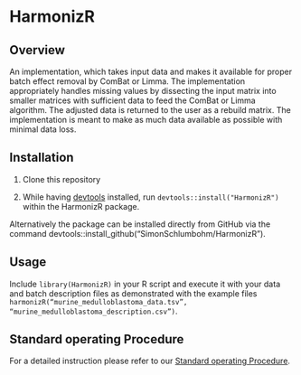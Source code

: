 # HarmonizR
## Overview
An implementation, which takes input data and makes it available for proper batch effect removal by ComBat or Limma. 
The implementation appropriately handles missing values by dissecting the input matrix into smaller matrices with sufficient data to feed the ComBat or Limma algorithm. 
The adjusted data is returned to the user as a rebuild matrix. 
The implementation is meant to make as much data available as possible with minimal data loss.

## Installation
1. Clone this repository

2. While having [devtools](https://www.r-project.org/nosvn/pandoc/devtools.html) installed, run
`devtools::install("HarmonizR")` within the HarmonizR package.

Alternatively the package can be installed directly from GitHub via the command devtools::install_github(“SimonSchlumbohm/HarmonizR”).

## Usage
Include `library(HarmonizR)` in your R script and execute it with your data and batch description files as demonstrated with the example files `harmonizR(“murine_medulloblastoma_data.tsv”, “murine_medulloblastoma_description.csv”)`.

## Standard operating Procedure
For a detailed instruction please refer to our [Standard operating Procedure](https://www.github.com/SimonSchlumbohm/HarmonizR/blob/main/HarmonizR_SOP.pdf).
